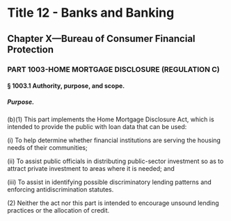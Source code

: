 
# Title 12 - Banks and Banking
## Chapter X—Bureau of Consumer Financial Protection
### PART 1003-HOME MORTGAGE DISCLOSURE (REGULATION C)
#### § 1003.1 Authority, purpose, and scope.
##### Purpose.

(b)(1) This part implements the Home Mortgage Disclosure Act, which is intended to provide the public with loan data that can be used:

(i) To help determine whether financial institutions are serving the housing needs of their communities;

(ii) To assist public officials in distributing public-sector investment so as to attract private investment to areas where it is needed; and

(iii) To assist in identifying possible discriminatory lending patterns and enforcing antidiscrimination statutes.

(2) Neither the act nor this part is intended to encourage unsound lending practices or the allocation of credit.
